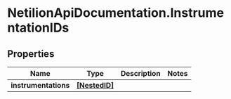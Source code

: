 # NetilionApiDocumentation.InstrumentationIDs

## Properties
Name | Type | Description | Notes
------------ | ------------- | ------------- | -------------
**instrumentations** | [**[NestedID]**](NestedID.md) |  | 


